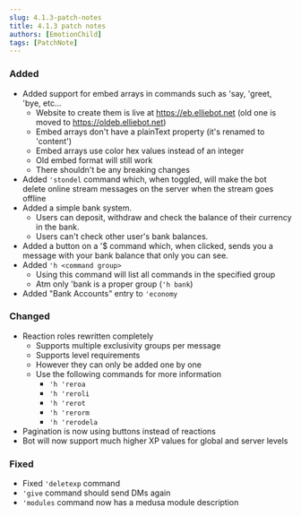 ```yaml
---
slug: 4.1.3-patch-notes
title: 4.1.3 patch notes
authors: [EmotionChild]
tags: [PatchNote]
---
```


### Added

- Added support for embed arrays in commands such as 'say, 'greet, 'bye, etc...
  - Website to create them is live at https://eb.elliebot.net (old one is moved to https://oldeb.elliebot.net)
  - Embed arrays don't have a plainText property (it's renamed to 'content')
  - Embed arrays use color hex values instead of an integer
  - Old embed format will still work
  - There shouldn't be any breaking changes
- Added `'stondel` command which, when toggled, will make the bot delete online stream messages on the server when the stream goes offline
- Added a simple bank system.
  - Users can deposit, withdraw and check the balance of their currency in the bank.
  - Users can't check other user's bank balances.
- Added a button on a '$ command which, when clicked, sends you a message with your bank balance that only you can see.
- Added `'h <command group>`  
  - Using this command will list all commands in the specified group
  - Atm only 'bank is a proper group (`'h bank`)
- Added "Bank Accounts" entry to `'economy`



### Changed

- Reaction roles rewritten completely 
  - Supports multiple exclusivity groups per message 
  - Supports level requirements
  - However they can only be added one by one
  - Use the following commands for more information 
    - `'h 'reroa`
    - `'h 'reroli`
    - `'h 'rerot`
    - `'h 'rerorm`
    - `'h 'rerodela`
- Pagination is now using buttons instead of reactions
- Bot will now support much higher XP values for global and server levels


### Fixed

- Fixed `'deletexp` command
- `'give` command should send DMs again
- `'modules` command now has a medusa module description